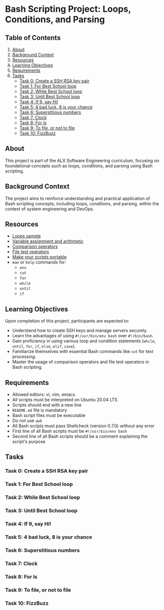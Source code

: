 # Bash Scripting Project: Loops, Conditions, and Parsing

## Table of Contents
1. [About](#about)
2. [Background Context](#background-context)
3. [Resources](#resources)
4. [Learning Objectives](#learning-objectives)
5. [Requirements](#requirements)
6. [Tasks](#tasks)
    - [Task 0: Create a SSH RSA key pair](#task-0-create-a-ssh-rsa-key-pair)
    - [Task 1: For Best School loop](#task-1-for-best-school-loop)
    - [Task 2: While Best School loop](#task-2-while-best-school-loop)
    - [Task 3: Until Best School loop](#task-3-until-best-school-loop)
    - [Task 4: If 9, say Hi!](#task-4-if-9-say-hi)
    - [Task 5: 4 bad luck, 8 is your chance](#task-5-4-bad-luck-8-is-your-chance)
    - [Task 6: Superstitious numbers](#task-6-superstitious-numbers)
    - [Task 7: Clock](#task-7-clock)
    - [Task 8: For ls](#task-8-for-ls)
    - [Task 9: To file, or not to file](#task-9-to-file-or-not-to-file)
    - [Task 10: FizzBuzz](#task-10-fizzbuzz)

## About
This project is part of the ALX Software Engineering curriculum, focusing on foundational concepts such as loops, conditions, and parsing using Bash scripting.

## Background Context
The project aims to reinforce understanding and practical application of Bash scripting concepts, including loops, conditions, and parsing, within the context of system engineering and DevOps.

## Resources
- [Loops sample](https://example.com/loops-sample)
- [Variable assignment and arithmetic](https://example.com/variable-assignment)
- [Comparison operators](https://example.com/comparison-operators)
- [File test operators](https://example.com/file-test-operators)
- [Make your scripts portable](https://example.com/portable-scripts)
- `man` or `help` commands for:
  - `env`
  - `cut`
  - `for`
  - `while`
  - `until`
  - `if`

## Learning Objectives
Upon completion of this project, participants are expected to:
- Understand how to create SSH keys and manage servers securely.
- Learn the advantages of using `#!/usr/bin/env bash` over `#!/bin/bash`.
- Gain proficiency in using various loop and condition statements (`while`, `until`, `for`, `if`, `else`, `elif`, `case`).
- Familiarize themselves with essential Bash commands like `cut` for text processing.
- Master the usage of comparison operators and file test operators in Bash scripting.

## Requirements
- Allowed editors: vi, vim, emacs
- All scripts must be interpreted on Ubuntu 20.04 LTS
- Scripts should end with a new line
- `README.md` file is mandatory
- Bash script files must be executable
- Do not use `awk`
- All Bash scripts must pass Shellcheck (version 0.7.0) without any error
- First line of all Bash scripts must be `#!/usr/bin/env bash`
- Second line of all Bash scripts should be a comment explaining the script's purpose

## Tasks

### Task 0: Create a SSH RSA key pair


### Task 1: For Best School loop


### Task 2: While Best School loop


### Task 3: Until Best School loop


### Task 4: If 9, say Hi!


### Task 5: 4 bad luck, 8 is your chance


### Task 6: Superstitious numbers


### Task 7: Clock


### Task 8: For ls


### Task 9: To file, or not to file


### Task 10: FizzBuzz
